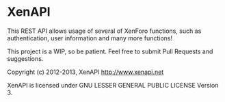 XenAPI
==========

This REST API allows usage of several of XenForo functions, such as authentication, user information and many more functions!

This project is a WIP, so be patient. Feel free to submit Pull Requests and suggestions.

Copyright (c) 2012-2013, XenAPI <http://www.xenapi.net>

XenAPI is licensed under GNU LESSER GENERAL PUBLIC LICENSE Version 3.